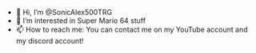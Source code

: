 - 👋 Hi, I’m @SonicAlex500TRG
- 👀 I’m interested in Super Mario 64 stuff
- 📫 How to reach me: You can contact me on my YouTube account and my discord account!


<!---
SonicAlex500TRG/SonicAlex500TRG is a ✨ special ✨ repository because its `README.md` (this file) appears on your GitHub profile.
You can click the Preview link to take a look at your changes.
--->
